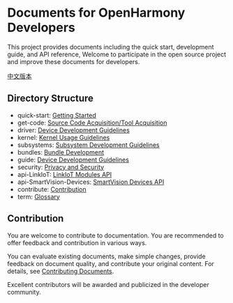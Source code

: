 # Documents for OpenHarmony Developers<a name="EN-US_TOPIC_0000001054183022"></a>

This project provides documents including the quick start, development guide, and API reference, Welcome to participate in the open source project and improve these documents for developers.

[中文版本](/Readme-CN.md)

## Directory Structure<a name="section135134412620"></a>

-   quick-start: [Getting Started](quick-start/Readme-EN.md)
-   get-code: [Source Code Acquisition/Tool Acquisition](get-code/Readme-EN.md)
-   driver: [Device Development Guidelines](driver/Readme-EN.md) 
-   kernel: [Kernel Usage Guidelines](kernel/Readme-EN.md)
-   subsystems: [Subsystem Development Guidelines](subsystems/Readme-EN.md)
-   bundles: [Bundle Development](bundles/Readme-EN.md)
-   guide: [Device Development Guidelines](guide/Readme-EN.md)
-   security: [Privacy and Security](security/Readme-EN.md)
-   api-LinkIoT: [LinkIoT Modules API](api/api-LinkIoT/Readme-EN.md)
-   api-SmartVision-Devices: [SmartVision Devices API](api/api-SmartVision-Devices/Readme-EN.md)
-   contribute: [Contribution](contribute/contribution.md)
-   term: [Glossary](term/Glossary.md)

## Contribution<a name="section897211181655"></a>

You are welcome to contribute to documentation. You are recommended to offer feedback and contribution in various ways.

You can evaluate existing documents, make simple changes, provide feedback on document quality, and contribute your original content. For details, see [Contributing Documents](contribute/documentation-contribution.md).

Excellent contributors will be awarded and publicized in the developer community.

